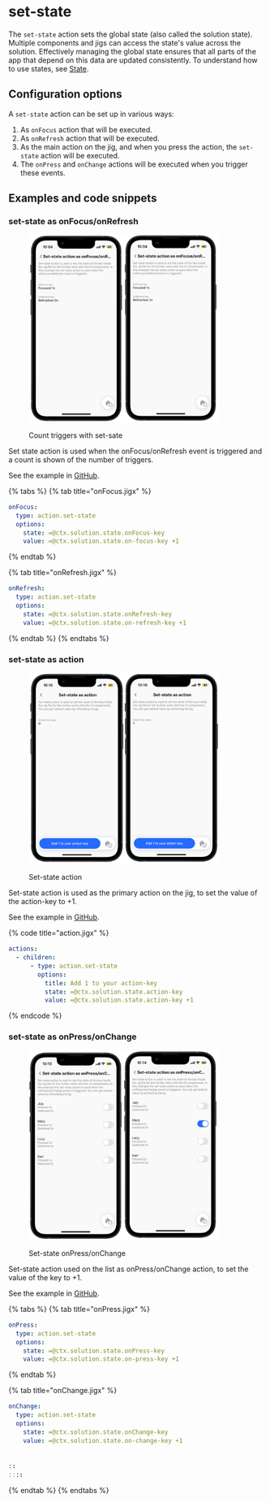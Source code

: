 # set-state

The `set-state` action sets the global state (also called the solution state). Multiple components and jigs can access the state's value across the solution. Effectively managing the global state ensures that all parts of the app that depend on this data are updated consistently. To understand how to use states, see [State](https://docs.jigx.com/state).

## Configuration options

A `set-state` action can be set up in various ways:

1. As `onFocus` action that will be executed.
2. As `onRefresh` action that will be executed.
3. As the main action on the jig, and when you press the action, the `set-state` action will be executed.
4. The `onPress` and `onChange` actions will be executed when you trigger these events.

## Examples and code snippets

### set-state as onFocus/onRefresh

<figure><img src="../../.gitbook/assets/Set-state-OnFocus.PNG" alt="Count triggers with set-sate" width="375"><figcaption><p>Count triggers with set-sate</p></figcaption></figure>

Set state action is used when the onFocus/onRefresh event is triggered and a count is shown of the number of triggers.

See the example in [GitHub](https://github.com/jigx-com/jigx-samples/blob/main/quickstart/jigx-samples/jigs/jigx-actions/set-state/static-data/set-state-focus-refresh.jigx).

{% tabs %}
{% tab title="onFocus.jigx" %}
```yaml
onFocus: 
  type: action.set-state
  options:
    state: =@ctx.solution.state.onFocus-key
    value: =@ctx.solution.state.on-focus-key +1 
```
{% endtab %}

{% tab title="onRefresh.jigx" %}
```yaml
onRefresh: 
  type: action.set-state
  options:
    state: =@ctx.solution.state.onRefresh-key
    value: =@ctx.solution.state.on-refresh-key +1
```
{% endtab %}
{% endtabs %}

### set-state as action

<figure><img src="../../.gitbook/assets/Set-state-Action.PNG" alt="Set-state action" width="375"><figcaption><p>Set-state action</p></figcaption></figure>

Set-state action is used as the primary action on the jig, to set the value of the action-key to +1.

See the example in [GitHub](https://github.com/jigx-com/jigx-samples/blob/main/quickstart/jigx-samples/jigs/jigx-actions/set-state/static-data/set-state-action.jigx).

{% code title="action.jigx" %}
```yaml
actions:
  - children:
      - type: action.set-state
        options:
          title: Add 1 to your action-key
          state: =@ctx.solution.state.action-key
          value: =@ctx.solution.state.action-key +1
```
{% endcode %}

### set-state as onPress/onChange

<figure><img src="../../.gitbook/assets/Set-state-onPress.PNG" alt="Set-state onPress/onChange" width="375"><figcaption><p>Set-state onPress/onChange</p></figcaption></figure>

Set-state action used on the list as onPress/onChange action, to set the value of the key to +1.

See the example in [GitHub](https://github.com/jigx-com/jigx-samples/blob/main/quickstart/jigx-samples/jigs/jigx-actions/set-state/static-data/set-state-onpress-onchange.jigx).

{% tabs %}
{% tab title="onPress.jigx" %}
```yaml
onPress: 
  type: action.set-state
  options:
    state: =@ctx.solution.state.onPress-key
    value: =@ctx.solution.state.on-press-key +1
```
{% endtab %}

{% tab title="onChange.jigx" %}
```yaml
onChange: 
  type: action.set-state
  options:
    state: =@ctx.solution.state.onChange-key
    value: =@ctx.solution.state.on-change-key +1


::
::::
```
{% endtab %}
{% endtabs %}
